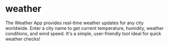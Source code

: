 # weather
The Weather App provides real-time weather updates for any city worldwide. Enter a city name to get current temperature, humidity, weather conditions, and wind speed. It's a simple, user-friendly tool ideal for quick weather checks!
